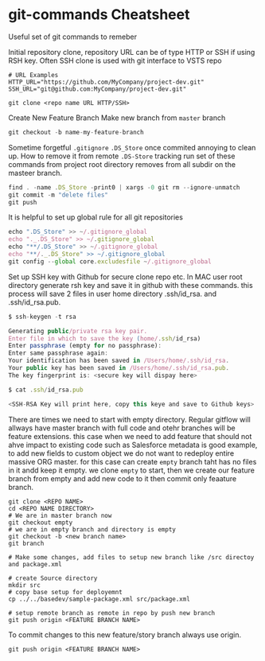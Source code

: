 # git-commands Cheatsheet
Useful set of git commands to remeber

Initial repository clone, repository URL can be of type HTTP or SSH if using RSH key. Often SSH clone is used with git interface to VSTS repo

```
# URL Examples
HTTP_URL="https://github.com/MyCompany/project-dev.git"
SSH_URL="git@github.com:MyCompany/project-dev.git"

git clone <repo name URL HTTP/SSH>
```

Create New Feature Branch
Make new branch from `master` branch

```javascript
git checkout -b name-my-feature-branch
```

Sometime forgetful `.gitignore` `.DS_Store` once commited annoying to clean up.
How to remove it from remote `.DS-Store` tracking run set of these commands from project root directory removes from all subdir on the masteer branch.

```javascript
find . -name .DS_Store -print0 | xargs -0 git rm --ignore-unmatch
git commit -m "delete files"
git push
```

It is helpful to set up global rule for all git repositories

```javascript
echo ".DS_Store" >> ~/.gitignore_global
echo "._.DS_Store" >> ~/.gitignore_global
echo "**/.DS_Store" >> ~/.gitignore_global
echo "**/._.DS_Store" >> ~/.gitignore_global
git config --global core.excludesfile ~/.gitignore_global
```

Set up SSH key with Github for secure clone repo etc.
In MAC user root directory generate rsh key and save it in github with these commands.
this process will save 2 files in user home directory
.ssh/id_rsa. and .ssh/id_rsa.pub.

```javascript
$ ssh-keygen -t rsa

Generating public/private rsa key pair.
Enter file in which to save the key (home/.ssh/id_rsa)
Enter passphrase (empty for no passphrase): 
Enter same passphrase again: 
Your identification has been saved in /Users/home/.ssh/id_rsa.
Your public key has been saved in /Users/home/.ssh/id_rsa.pub.
The key fingerprint is: <secure key will dispay here>

$ cat .ssh/id_rsa.pub

<SSH-RSA Key will print here, copy this keye and save to Github keys>

```

There are times we need to start with empty directory. Regular gitflow will allways have master branch with full code and otehr branches will be feature extensions. this case when we need to add feature that should not ahve impact to existing code such as Salesforce metadata is good example, to add new fields to custom object we do not want to redeploy entire massive ORG master. for this case can create `empty` branch taht has no files in it andd keep it empty.
we clone `empty` to start, then we create our feature branch from empty and add new code to it then commit only feaature branch. 

```
git clone <REPO NAME>
cd <REPO NAME DIRECTORY>
# We are in master branch now
git checkout empty
# we are in empty branch and directory is empty
git checkout -b <new branch name>
git branch

# Make some changes, add files to setup new branch like /src directoy and package.xml

# create Source directory
mkdir src
# copy base setup for deployemnt
cp ../../basedev/sample-package.xml src/package.xml

# setup remote branch as remote in repo by push new branch
git push origin <FEATURE BRANCH NAME>
```

To commit changes to this new feature/story branch always use origin.

```
git push origin <FEATURE BRANCH NAME>
```